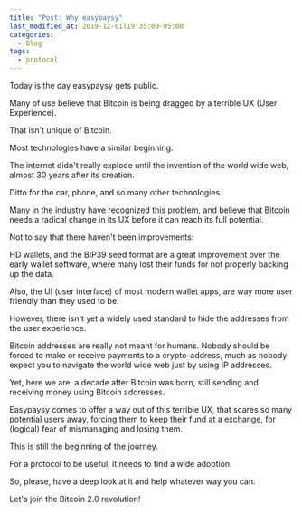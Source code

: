 ```yaml
---
title: "Post: Why easypaysy"
last_modified_at: 2019-12-01T19:35:00-05:00
categories:
  - Blog
tags:
  - protocol
---
```


Today is the day easypaysy gets public.

Many of use believe that Bitcoin is being dragged by a terrible UX (User Experience).

That isn't unique of Bitcoin. 

Most technologies have a similar beginning.

The internet didn't really explode until the invention of the world wide web, almost 30 years after its creation.

Ditto for the car, phone, and so many other technologies.

Many in the industry have recognized this problem, and believe that Bitcoin needs a radical change in its UX before it can reach its full potential.

Not to say that there haven't been improvements:

HD wallets, and the BIP39 seed format are a great improvement over the early wallet software, where many lost their funds for not properly backing up the data.

Also, the UI (user interface) of most modern wallet apps, are way more user friendly than they used to be.

However, there isn't yet a widely used standard to hide the addresses from the user experience.

Bitcoin addresses are really not meant for humans. Nobody should be forced to make or receive payments to a crypto-address, much as nobody expect you to navigate the world wide web just by using IP addresses.

Yet, here we are, a decade after Bitcoin was born, still sending and receiving money using Bitcoin addresses.

Easypaysy comes to offer a way out of this terrible UX, that scares so many potential users away, forcing them to keep their fund at a exchange, for (logical) fear of mismanaging and losing them.

This is still the beginning of the journey. 

For a protocol to be useful, it needs to find a wide adoption.

So, please, have a deep look at it and help whatever way you can.

Let's join the Bitcoin 2.0 revolution!
